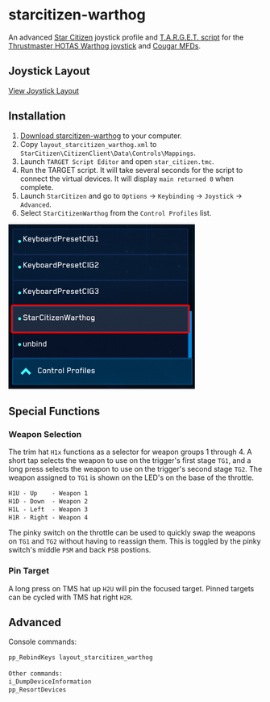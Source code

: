 # starcitizen-warthog

An advanced [Star Citizen](https://robertsspaceindustries.com/about-the-game)
joystick profile and [T.A.R.G.E.T. script](http://www.thrustmaster.com/en_US/products/target)
for the [Thrustmaster HOTAS Warthog joystick](http://www.thrustmaster.com/en_US/products/hotas-warthog)
and [Cougar MFDs](http://www.thrustmaster.com/en_US/products/hotas-cougar).


## Joystick Layout

[View Joystick Layout](joystick_layout.svg)


## Installation

1. [Download starcitizen-warthog](https://github.com/amclain/starcitizen-tools/releases)
to your computer.
1. Copy `layout_starcitizen_warthog.xml` to `StarCitizen\CitizenClient\Data\Controls\Mappings`.
1. Launch `TARGET Script Editor` and open `star_citizen.tmc`.
1. Run the TARGET script. It will take several seconds for the script to connect
the virtual devices. It will display `main returned 0` when complete.
1. Launch `StarCitizen` and go to `Options` -> `Keybinding` -> `Joystick` -> `Advanced`.
1. Select `StarCitizenWarthog` from the `Control Profiles` list.

![Profile List](assets/profile_list.png)

## Special Functions

### Weapon Selection
The trim hat `H1x` functions as a selector for weapon groups 1 through 4. A
short tap selects the weapon to use on the trigger's first stage `TG1`, and a
long press selects the weapon to use on the trigger's second stage `TG2`. The
weapon assigned to `TG1` is shown on the LED's on the base of the throttle.

    H1U - Up    - Weapon 1
    H1D - Down  - Weapon 2
    H1L - Left  - Weapon 3
    H1R - Right - Weapon 4

The pinky switch on the throttle can be used to quickly swap the weapons on
`TG1` and `TG2` without having to reassign them. This is toggled by the pinky
switch's middle `PSM` and back `PSB` postions.

### Pin Target

A long press on TMS hat up `H2U` will pin the focused target. Pinned targets
can be cycled with TMS hat right `H2R`.


## Advanced

Console commands:

```text
pp_RebindKeys layout_starcitizen_warthog

Other commands:
i_DumpDeviceInformation
pp_ResortDevices
```
